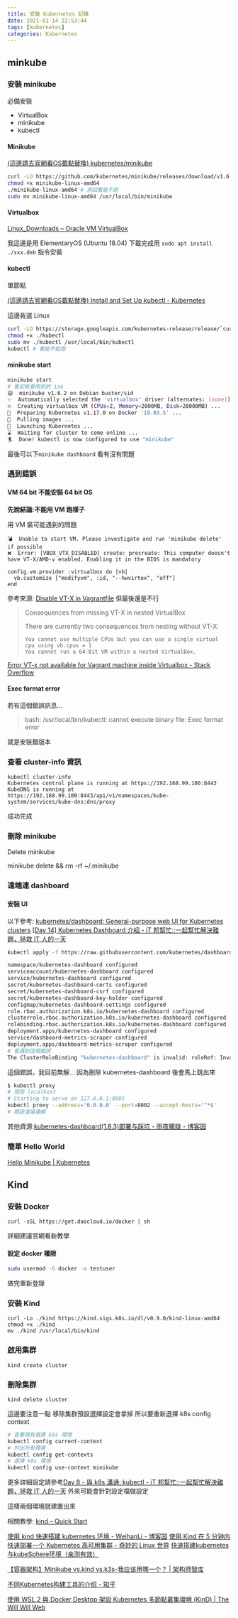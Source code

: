 ```yaml
---
title: 安裝 Kubernetes 記錄
date: 2021-01-14 22:53:44
tags: [kubernetes]
categories: Kubernetes
---
```



## minkube

### 安裝 minikube

必備安裝
- VirtualBox
- minikube
- kubectl

#### Minikube


[(這邊請去官網看OS載點替換) kubernetes/minikube](https://github.com/kubernetes/minikube/releases)

```sh
curl -LO https://github.com/kubernetes/minikube/releases/download/v1.6.2/minikube-linux-amd64(這邊請去官網看OS載點替換)
chmod +x minikube-linux-amd64
./minikube-linux-amd64 # 測試看能不跑
sudo mv minikube-linux-amd64 /usr/local/bin/minikube
```


#### Virtualbox 

[Linux_Downloads – Oracle VM VirtualBox](https://www.virtualbox.org/wiki/Linux_Downloads)

我這邊是用 ElementaryOS (Ubuntu 18.04)
下載完成用 `sudo apt install ./xxx.deb` 指令安裝

#### kubectl

單節點

[ (這邊請去官網看OS載點替換) Install and Set Up kubectl - Kubernetes](https://kubernetes.io/docs/tasks/tools/install-kubectl/)

這邊我選 Linux
```bash
curl -LO https://storage.googleapis.com/kubernetes-release/release/`curl -s https://storage.googleapis.com/kubernetes-release/release/stable.txt`/bin/linux/amd64/kubectl (這邊請去官網看OS載點替換)
chmod +x ./kubectl
sudo mv ./kubectl /usr/local/bin/kubectl
kubectl # 看能不能跑
```


#### minikube start

```sh
minikube start
# 會安裝會用到的 iso
😄  minikube v1.6.2 on Debian buster/sid
✨  Automatically selected the 'virtualbox' driver (alternates: [none])
🔥  Creating virtualbox VM (CPUs=2, Memory=2000MB, Disk=20000MB) ...
🐳  Preparing Kubernetes v1.17.0 on Docker '19.03.5' ...
🚜  Pulling images ...
🚀  Launching Kubernetes ... 
⌛  Waiting for cluster to come online ...
🏄  Done! kubectl is now configured to use "minikube"
 ```

最後可以下`minikube dashboard`
看有沒有問題

### 遇到錯誤

#### VM 64 bit 不能安裝 64 bit OS

**先說結論:不能用 VM 跑樣子**

用 VM 裝可能遇到的問題
```
💣  Unable to start VM. Please investigate and run 'minikube delete' if possible
❌  Error: [VBOX_VTX_DISABLED] create: precreate: This computer doesn't have VT-X/AMD-v enabled. Enabling it in the BIOS is mandatory
```

```
config.vm.provider :virtualbox do |vb|  
  vb.customize ["modifyvm", :id, "--hwvirtex", "off"]     
end
```
參考來源: [Disable VT-X in Vagrantfile](https://gist.github.com/betweenbrain/7798873)
但最後還是不行

> Consequences from missing VT-X in nested VirtualBox
> 
> There are currently two consequences from nesting without VT-X:
> 
>     You cannot use multiple CPUs but you can use a single virtual cpu using vb.cpus = 1
>     You cannot run a 64-Bit VM within a nested VirtualBox.

[Error VT-x not available for Vagrant machine inside Virtualbox - Stack Overflow](https://stackoverflow.com/questions/24620599/error-vt-x-not-available-for-vagrant-machine-inside-virtualbox)


#### Exec format error

若有這個錯誤訊息...

> bash: /usr/local/bin/kubectl: cannot execute binary file: Exec format error

就是安裝錯版本

### 查看 cluster-info 資訊

```
kubectl cluster-info
Kubernetes control plane is running at https://192.168.99.100:8443
KubeDNS is running at https://192.168.99.100:8443/api/v1/namespaces/kube-system/services/kube-dns:dns/proxy
```

成功完成

### 刪除 minikube

Delete minikube

minikube delete && rm -rf ~/.minikube

### 遠端連 dashboard

#### 安裝 UI

以下參考: 
[kubernetes/dashboard: General-purpose web UI for Kubernetes clusters](https://github.com/kubernetes/dashboard)
[[Day 14] Kubernetes Dashboard 介紹 - iT 邦幫忙::一起幫忙解決難題，拯救 IT 人的一天](https://ithelp.ithome.com.tw/articles/10195385)


```sh
kubectl apply -f https://raw.githubusercontent.com/kubernetes/dashboard/v2.1.0/aio/deploy/recommended.yaml

namespace/kubernetes-dashboard configured
serviceaccount/kubernetes-dashboard configured
service/kubernetes-dashboard configured
secret/kubernetes-dashboard-certs configured
secret/kubernetes-dashboard-csrf configured
secret/kubernetes-dashboard-key-holder configured
configmap/kubernetes-dashboard-settings configured
role.rbac.authorization.k8s.io/kubernetes-dashboard configured
clusterrole.rbac.authorization.k8s.io/kubernetes-dashboard configured
rolebinding.rbac.authorization.k8s.io/kubernetes-dashboard configured
deployment.apps/kubernetes-dashboard configured
service/dashboard-metrics-scraper configured
deployment.apps/dashboard-metrics-scraper configured
# 會遇到這個錯誤
The ClusterRoleBinding "kubernetes-dashboard" is invalid: roleRef: Invalid value: rbac.RoleRef{APIGroup:"rbac.authorization.k8s.io", Kind:"ClusterRole", Name:"kubernetes-dashboard"}: cannot change roleRef
```

這個錯誤，我目前無解...
因為刪除 kubernetes-dashboard 後會馬上跳出來

```sh
$ kubectl proxy
# 預設 localhost
# Starting to serve on 127.0.0.1:8001
kubectl proxy --address='0.0.0.0' --port=8002 --accept-hosts='^*$'
# 開啟遠端連線
```

其他資源:[kubernetes-dashboard(1.8.3)部署与踩坑 - 雨夜朦胧 - 博客园](https://www.cnblogs.com/rainingnight/p/deploying-k8s-dashboard-ui.html)

### 簡單 Hello World

[Hello Minikube | Kubernetes](https://kubernetes.io/docs/tutorials/hello-minikube/)

## Kind 

### 安裝 Docker

```
curl -sSL https://get.daocloud.io/docker | sh
```
詳細建議官網看新教學


#### 設定 docker 權限

```bash
sudo usermod -G docker -a testuser
```

做完重新登錄

### 安裝 Kind

```
curl -Lo ./kind https://kind.sigs.k8s.io/dl/v0.9.0/kind-linux-amd64
chmod +x ./kind
mv ./kind /usr/local/bin/kind
```

### 啟用集群

```
kind create cluster
```

### 刪除集群

```
kind delete cluster
```

這邊要注意一點
移除集群預設選擇設定會拿掉
所以要重新選擇 k8s config context

```sh
# 查看現有選擇 k8s 環境
kubectl config current-context
# 列出所有環境
kubectl config get-contexts
# 選擇 k8s 環境
kubectl config use-context minikube
```
更多詳細設定請參考[Day 8 - 與 k8s 溝通: kubectl - iT 邦幫忙::一起幫忙解決難題，拯救 IT 人的一天](https://ithelp.ithome.com.tw/articles/10193502)
外來可能會針對設定檔做設定

這樣兩個環境就建置出來

相關教學:
[kind – Quick Start](https://kind.sigs.k8s.io/docs/user/quick-start) 

[使用 kind 快速搭建 kubernetes 环境 - WeihanLi - 博客园](https://www.cnblogs.com/weihanli/p/12831225.html)
[使用 Kind 在 5 分钟内快速部署一个 Kubernetes 高可用集群 - 奇妙的 Linux 世界](https://www.hi-linux.com/posts/42332.html)
[快速搭建kubernetes与kubeSphere环境（亲测有效）](https://juejin.cn/post/6844903991499833358)

[【容器架构】Minikube vs.kind vs.k3s-我应该用哪一个？ | 架构师智库](http://jiagoushi.pro/minikube-vs-kind-vs-k3s-what-should-i-use)

[不同Kubernetes构建工具的介绍 - 知乎](https://zhuanlan.zhihu.com/p/117558052)

[使用 WSL 2 與 Docker Desktop 架設 Kubernetes 多節點叢集環境 (KinD) | The Will Will Web](https://blog.miniasp.com/post/2020/08/21/Install-Kubernetes-cluster-in-WSL-2-Docker-on-Windows-using-kind)
